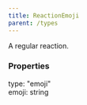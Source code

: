 ```yaml
---
title: ReactionEmoji
parent: /types
---
```


A regular reaction.

### Properties

<div class="flex flex-col gap-3"><div><div class="flex gap-2"><div class="font-mono p" id="p_type" data-anchor><span class="font-bold">type</span><span class="opacity-50">:</span> <span>&quot;emoji&quot;</span></div></div></div><div><div class="flex gap-2"><div class="font-mono p" id="p_emoji" data-anchor><span class="font-bold">emoji</span><span class="opacity-50">:</span> <span>string</span></div></div></div></div>

